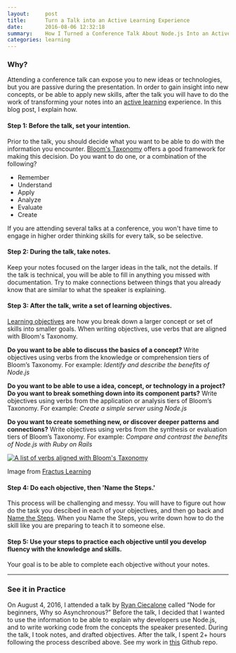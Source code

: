 ```yaml
---
layout:     post
title:      Turn a Talk into an Active Learning Experience
date:       2016-08-06 12:32:18
summary:    How I Turned a Conference Talk About Node.js Into an Active Learning Experience
categories: learning
---
```


### Why?

Attending a conference talk can expose you to new ideas or technologies, but you are passive during the presentation. In order to gain insight into new concepts, or be able to apply new skills, after the talk you will have to do the work of transforming your notes into an [active learning](http://lifesciences.fas.harvard.edu/files/lifesci/files/active_learning_2014.pdf) experience. In this blog post, I explain how.


#### Step 1: Before the talk, set your intention.

Prior to the talk, you should decide what you want to be able to do with the information you encounter. [Bloom's Taxonomy](https://cft.vanderbilt.edu/guides-sub-pages/blooms-taxonomy/#2001) offers a good framework for making this decision. Do you want to do one, or a combination of the following?

*   Remember
*   Understand
*   Apply
*   Analyze
*   Evaluate
*   Create

If you are attending several talks at a conference, you won't have time to engage in higher order thinking skills for every talk, so be selective.

#### Step 2: During the talk, take notes.

Keep your notes focused on the larger ideas in the talk, not the details. If the talk is technical, you will be able to fill in anything you missed with documentation. Try to make connections between things that you already know that are similar to what the speaker is explaining.

#### Step 3: After the talk, write a set of learning objectives.

[Learning objectives](https://github.com/CodePlatoon/practice-perfect/blob/master/05-replace-your-purpose-with-an-objective.md) are how you break down a larger concept or set of skills into smaller goals. When writing objectives, use verbs that are aligned with Bloom's Taxonomy.

**Do you want to be able to discuss the basics of a concept?** Write objectives using verbs from the knowledge or comprehension tiers of Bloom’s Taxonomy. For example: _Identify and describe the benefits of Node.js_

**Do you want to be able to use a idea, concept, or technology in a project? Do you want to break something down into its component parts?** Write objectives using verbs from the application or analysis tiers of Bloom’s Taxonomy. For example: _Create a simple server using Node.js_

**Do you want to create something new, or discover deeper patterns and connections?** Write objectives using verbs from the synthesis or evaluation tiers of Bloom’s Taxonomy. For example: _Compare and contrast the benefits of Node.js with Ruby on Rails_

 [![A list of verbs aligned with Bloom's Taxonomy](http://www.fractuslearning.com/wp-content/uploads/2016/01/blooms-taxonomy-verbs-1280.png)](http://www.fractuslearning.com/wp-content/uploads/2016/01/blooms-taxonomy-verbs-1280.png) 

Image from [Fractus Learning](https://www.fractuslearning.com/2016/01/25/blooms-taxonomy-verbs-free-chart/)

#### Step 4: Do each objective, then 'Name the Steps.'

This process will be challenging and messy. You will have to figure out how do the task you descibed in each of your objectives, and then go back and [Name the Steps](https://www.youtube.com/watch?v=hM4z74QJQN0). When you Name the Steps, you write down how to do the skill like you are preparing to teach it to someone else.

#### Step 5: Use your steps to practice each objective until you develop fluency with the knowledge and skills.

Your goal is to be able to complete each objective without your notes.

* * *

### See it in Practice

On August 4, 2016, I attended a talk by [Ryan Ciecalone](http://ryanchristianmedia.com/developdenver/nodejs/) called “Node for beginners, Why so Asynchronous?” Before the talk, I decided that I wanted to use the information to be able to explain why developers use Node.js, and to write working code from the concepts the speaker presented. During the talk, I took notes, and drafted objectives. After the talk, I spent 2+ hours following the process described above. See my work in [this](https://github.com/coloradokim/node-for-beginners) Github repo.